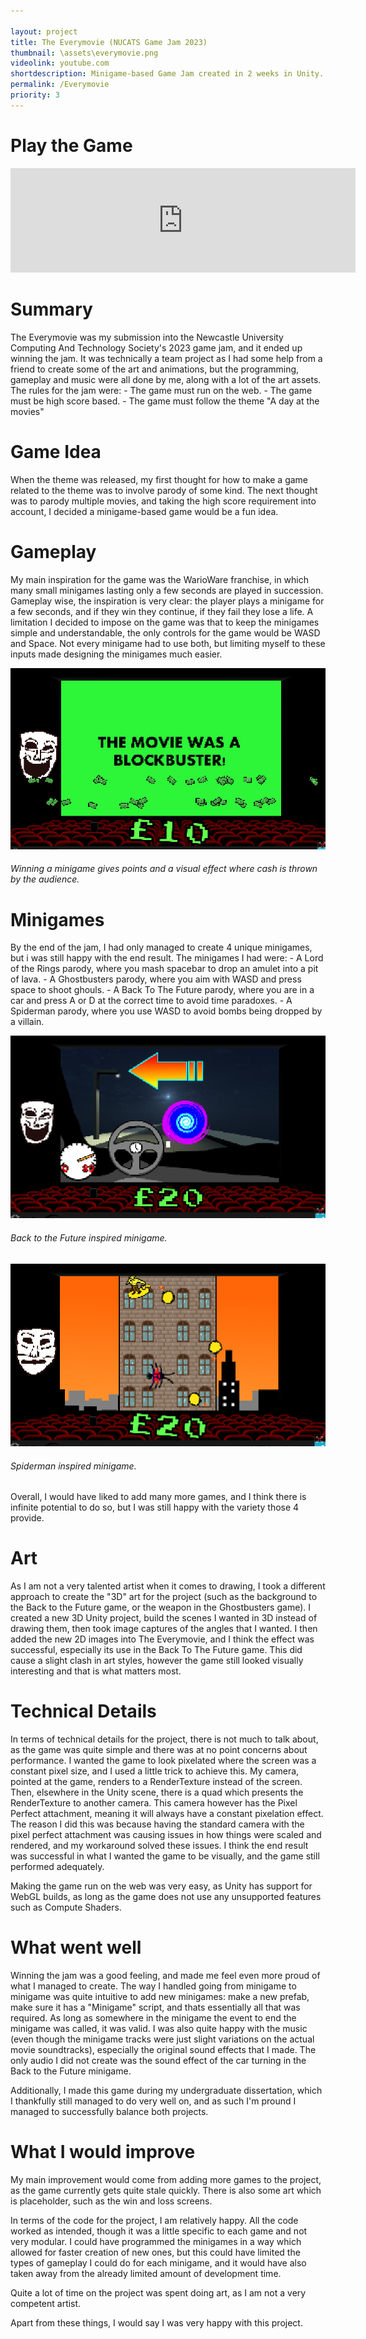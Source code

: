 ```yaml
---

layout: project
title: The Everymovie (NUCATS Game Jam 2023)
thumbnail: \assets\everymovie.png
videolink: youtube.com
shortdescription: Minigame-based Game Jam created in 2 weeks in Unity.
permalink: /Everymovie
priority: 3
---
```


<h1>Play the Game</h1>
<iframe frameborder="0" src="https://itch.io/embed/1981362" width="552" height="167"><a href="https://heavymetalgamedev.itch.io/the-everymovie">The Everymovie by HeavyMetalGameDev</a></iframe>
<h1>Summary</h1>
The Everymovie was my submission into the Newcastle University Computing And Technology Society's 2023 game jam, and it ended up winning the jam. It was technically a team project as I had some help from a friend to create some of the art and animations, but the programming, gameplay and music were all done by me, along with a lot of the art assets. The rules for the jam were:
- The game must run on the web.
- The game must be high score based.
- The game must follow the theme "A day at the movies"

<h1>Game Idea</h1>
When the theme was released, my first thought for how to make a game related to the theme was to involve parody of some kind. The next thought was to parody multiple movies, and taking the high score requirement into account, I decided a minigame-based game would be a fun idea.
<h1>Gameplay</h1>
My main inspiration for the game was the WarioWare franchise, in which many small minigames lasting only a few seconds are played in succession. Gameplay wise, the inspiration is very clear: the player plays a minigame for a few seconds, and if they win they continue, if they fail they lose a life.
A limitation I decided to impose on the game was that to keep the minigames simple and understandable, the only controls for the game would be WASD and Space. Not every minigame had to use both, but limiting myself to these inputs made designing the minigames much easier.

![image](\assets\movieWin.png)
<h6>Winning a minigame gives points and a visual effect where cash is thrown by the audience.</h6> 


<h1>Minigames</h1>
By the end of the jam, I had only managed to create 4 unique minigames, but i was still happy with the end result. The minigames I had were:
- A Lord of the Rings parody, where you mash spacebar to drop an amulet into a pit of lava.
- A Ghostbusters parody, where you aim with WASD and press space to shoot ghouls.
- A Back To The Future parody, where you are in a car and press A or D at the correct time to avoid time paradoxes.
- A Spiderman parody, where you use WASD to avoid bombs being dropped by a villain.

![image](\assets\movieCar.png)
<h6>Back to the Future inspired minigame.</h6> 

![image](\assets\movieSpider.png)
<h6>Spiderman inspired minigame.</h6> 
Overall, I would have liked to add many more games, and I think there is infinite potential to do so, but I was still happy with the variety those 4 provide.

<h1>Art</h1>
As I am not a very talented artist when it comes to drawing, I took a different approach to create the "3D" art for the project (such as the background to the Back to the Future game, or the weapon in the Ghostbusters game). I created a new 3D Unity project, build the scenes I wanted in 3D instead of drawing them, then took image captures of the angles that I wanted. I then added the new 2D images into The Everymovie, and I think the effect was successful, especially its use in the Back To The Future game.
This did cause a slight clash in art styles, however the game still looked visually interesting and that is what matters most.
<h1>Technical Details</h1>
In terms of technical details for the project, there is not much to talk about, as the game was quite simple and there was at no point concerns about performance.
I wanted the game to look pixelated where the screen was a constant pixel size, and I used a little trick to achieve this. My camera, pointed at the game, renders to a RenderTexture instead of the screen. Then, elsewhere in the Unity scene, there is a quad which presents the RenderTexture to another camera. This camera however has the Pixel Perfect attachment, meaning it will always have a constant pixelation effect. The reason I did this was because having the standard camera with the pixel perfect attachment was causing issues in how things were scaled and rendered, and my workaround solved these issues. I think the end result was successful in what I wanted the game to be visually, and the game still performed adequately.

Making the game run on the web was very easy, as Unity has support for WebGL builds, as long as the game does not use any unsupported features such as Compute Shaders.

<h1>What went well</h1>
Winning the jam was a good feeling, and made me feel even more proud of what I managed to create. The way I handled going from minigame to minigame was quite intuitive to add new minigames: make a new prefab, make sure it has a "Minigame" script, and thats essentially all that was required. As long as somewhere in the minigame the event to end the minigame was called, it was valid.
I was also quite happy with the music (even though the minigame tracks were just slight variations on the actual movie soundtracks), especially the original sound effects that I made. The only audio I did not create was the sound effect of the car turning in the Back to the Future minigame.

Additionally, I made this game during my undergraduate dissertation, which I thankfully still managed to do very well on, and as such I'm pround I managed to successfully balance both projects.
<h1>What I would improve</h1>
My main improvement would come from adding more games to the project, as the game currently gets quite stale quickly. There is also some art which is placeholder, such as the win and loss screens.

In terms of the code for the project, I am relatively happy. All the code worked as intended, though it was a little specific to each game and not very modular. I could have programmed the minigames in a way which allowed for faster creation of new ones, but this could have limited the types of gameplay I could do for each minigame, and it would have also taken away from the already limited amount of development time.

Quite a lot of time on the project was spent doing art, as I am not a very competent artist.

Apart from these things, I would say I was very happy with this project.